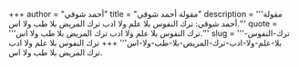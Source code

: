 +++
author = "أحمد شوقي"
title = "مقولة أحمد شوقي"
description = '''مقولة أحمد شوقي: ترك النفوس بلا علم ولا ادب ترك المريض بلا طب ولا اس.'''
quote = '''ترك النفوس بلا علم ولا ادب ترك المريض بلا طب ولا اس.'''
slug = '''ترك-النفوس-بلا-علم-ولا-ادب-ترك-المريض-بلا-طب-ولا-اس'''
+++
ترك النفوس بلا علم ولا ادب ترك المريض بلا طب ولا اس.
